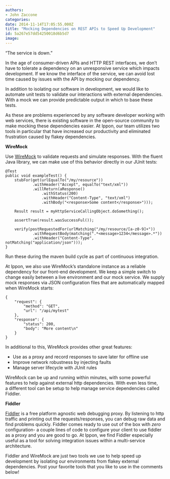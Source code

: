 ```yaml
---
authors:
- John Zaccone
categories:
date: 2014-11-14T17:05:55.000Z
title: "Mocking Dependencies on REST APIs to Speed Up Development"
id: 5a267e57dd54250018d6b5d7
image: 
---
```


“The service is down.”

In the age of consumer-driven APIs and HTTP REST interfaces, we don’t have to tolerate a dependency on an unresponsive service which impacts development. If we know the interface of the service, we can avoid lost time caused by issues with the API by mocking our dependency.

In addition to isolating our software in development, we would like to automate unit tests to validate our interactions with external dependencies. With a mock we can provide predictable output in which to base these tests.

As these are problems experienced by any software developer working with web services, there is existing software in the open-source community to make mocking these dependencies easier. At Ippon, our team utilizes two tools in particular that have increased our productivity and eliminated frustration caused by flakey dependencies.

**WireMock**

Use [WireMock](http://wiremock.org/) to validate requests and simulate responses. With the fluent Java library, we can make use of this behavior directly in our JUnit tests:

```language-java
@Test
public void exampleTest() {
    stubFor(get(urlEqualTo("/my/resource"))
            .withHeader("Accept", equalTo("text/xml"))
            .willReturn(aResponse()
                .withStatus(200)
                .withHeader("Content-Type", "text/xml")
                .withBody("<response>Some content</response>")));

    Result result = myHttpServiceCallingObject.doSomething();

    assertTrue(result.wasSuccessFul());

    verify(postRequestedFor(urlMatching("/my/resource/[a-z0-9]+"))
            .withRequestBody(matching(".*<message>1234</message>.*"))
            .withHeader("Content-Type", notMatching("application/json")));
}

```

Run these during the maven build cycle as part of continuous integration.

At Ippon, we also use WireMock’s standalone instance as a reliable dependency for our front-end development. We keep a simple switch to change easily between a live environment and our mock service. We supply mock responses via JSON configuration files that are automatically mapped when WireMock starts:

```language-javascript
{
    "request": {
        "method": "GET",
        "url": "/api/mytest"
    },
    "response": {
        "status": 200,
        "body": "More content\n"
    }
}
```

In additional to this, WireMock provides other great features:

- Use as a proxy and record responses to save later for offline use
- Improve network robustness by injecting faults
- Manage server lifecycle with JUnit rules

WireMock can be up and running within minutes, with some powerful features to help against external http dependencies. With even less time, a different tool can be setup to help manage service dependencies called Fiddler.

**Fiddler**

[Fiddler](http://www.telerik.com/fiddler) is a free platform agnostic web debugging proxy. By listening to http traffic and printing out the requests/responses, you can debug raw data and find problems quickly. Fiddler comes ready to use out of the box with *zero* configuration- a couple lines of code to configure your client to use fiddler as a proxy and you are good to go. At Ippon, we find Fiddler especially useful as a tool for solving integration issues within a multi-service architecture.

Fiddler and WireMock are just two tools we use to help speed up development by isolating our environments from flakey external dependencies. Post your favorite tools that you like to use in the comments below!
